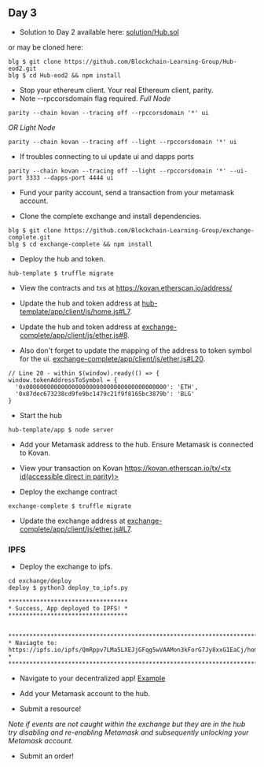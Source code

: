 ## Day 3
- Solution to Day 2 available here:   [solution/Hub.sol](https://github.com/Blockchain-Learning-Group/dapp-fundamentals/tree/master/solutions/Hub)

or may be cloned here:
```
blg $ git clone https://github.com/Blockchain-Learning-Group/Hub-eod2.git
blg $ cd Hub-eod2 && npm install
```

- Stop your ethereum client. Your real Ethereum client, parity.
- Note --rpccorsdomain flag required.
_Full Node_
```
parity --chain kovan --tracing off --rpccorsdomain '*' ui
```
*OR* 
_Light Node_
```
parity --chain kovan --tracing off --light --rpccorsdomain '*' ui
```

- If troubles connecting to ui update ui and dapps ports
```
parity --chain kovan --tracing off --light --rpccorsdomain '*' --ui-port 3333 --dapps-port 4444 ui
```

- Fund your parity account, send a transaction from your metamask account.

- Clone the complete exchange and install dependencies.
```
blg $ git clone https://github.com/Blockchain-Learning-Group/exchange-complete.git
blg $ cd exchange-complete && npm install
```

- Deploy the hub and token.
```
hub-template $ truffle migrate
```

- View the contracts and txs at [https://kovan.etherscan.io/address/<contract address>](https://kovan.etherscan.io/address/0xc6cccf463b30d8f79159435edccb348dcec5023c)

- Update the hub and token address at [hub-template/app/client/js/home.js#L7](https://github.com/Blockchain-Learning-Group/dapp-fundamentals/blob/12d3b25c24d9059a2e91b58d850b498f6953e66d/solutions/Hub/app/client/js/home.js#L7).
- Update the hub and token address at [exchange-complete/app/client/js/ether.js#8](https://github.com/Blockchain-Learning-Group/exchange-complete/blob/57a93e957ef5b5ce6c6ec8875d35673bdecb3f8b/app/client/js/ether.js#L8).

- Also don't forget to update the mapping of the address to token symbol for the ui. [exchange-complete/app/client/js/ether.js#L20](https://github.com/Blockchain-Learning-Group/exchange-complete/blob/57a93e957ef5b5ce6c6ec8875d35673bdecb3f8b/app/client/js/ether.js#L20).
```
// Line 20 - within $(window).ready(() => {
window.tokenAddressToSymbol = {
  '0x0000000000000000000000000000000000000000': 'ETH',
  '0x87dec673238cd9fe9bc1479c21f9f8165bc3879b': 'BLG'
}
```

- Start the hub
```
hub-template/app $ node server
```

- Add your Metamask address to the hub. Ensure Metamask is connected to Kovan.
- View your transaction on Kovan [https://kovan.etherscan.io/tx/<tx id(accessible direct in parity)>](https://kovan.etherscan.io/tx/0x33137753b9798c1c3a123a53cf1f36476c6d0f415cb126d2bd8166d716313975)

- Deploy the exchange contract
```
exchange-complete $ truffle migrate
```

- Update the exchange address at [exchange-complete/app/client/js/ether.js#L7](https://github.com/Blockchain-Learning-Group/dapp-fundamentals/blob/12d3b25c24d9059a2e91b58d850b498f6953e66d/solutions/Exchange/app/client/js/ether.js#L7).

### IPFS
- Deploy the exchange to ipfs.
```
cd exchange/deploy
deploy $ python3 deploy_to_ipfs.py

**********************************
* Success, App deployed to IPFS! *
**********************************


**********************************************************************************************
* Naviagte to: https://ipfs.io/ipfs/QmRppv7LMa5LXEJjGFqg5wVAAMon3kForG7Jy8xxG1EaCj/home.html *
**********************************************************************************************
```
- Navigate to your decentralized app! [Example](https://ipfs.io/ipfs/QmRppv7LMa5LXEJjGFqg5wVAAMon3kForG7Jy8xxG1EaCj/home.html)

- Add your Metamask account to the hub.

- Submit a resource!

_Note if events are not caught within the exchange but they are in the hub try disabling and re-enabling Metamask and subsequently unlocking your Metamask account._

- Submit an order!
